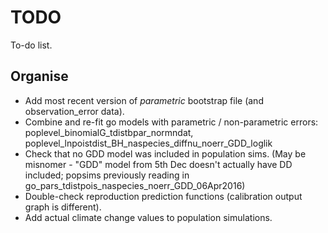 # TODO
To-do list. 

## Organise
* Add most recent version of *parametric* bootstrap file (and observation_error data).
* Combine and re-fit go models with parametric / non-parametric errors: poplevel_binomialG_tdistbpar_normndat, poplevel_lnpoistdist_BH_naspecies_diffnu_noerr_GDD_loglik
* Check that no GDD model was included in population sims. (May be misnomer - "GDD" model from 5th Dec doesn't actually have DD included; popsims previously reading in go_pars_tdistpois_naspecies_noerr_GDD_06Apr2016)
* Double-check reproduction prediction functions (calibration output graph is different).
* Add actual climate change values to population simulations.